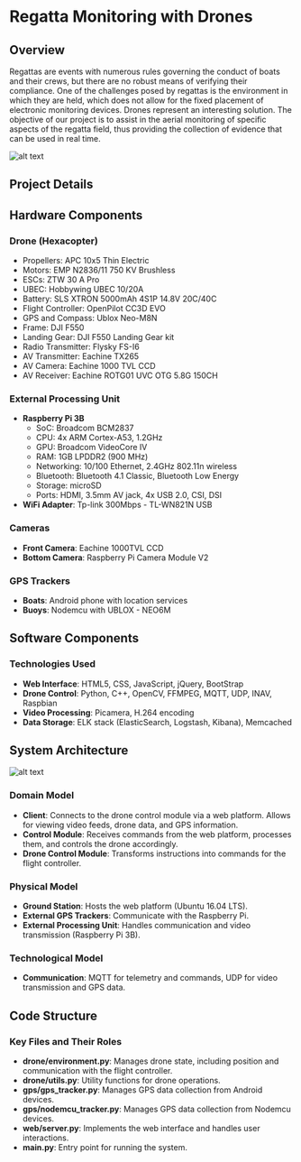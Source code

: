 # Regatta Monitoring with Drones

## Overview

Regattas are events with numerous rules governing the conduct of boats and their crews, but there are no robust means of verifying their compliance. One of the challenges posed by regattas is the environment in which they are held, which does not allow for the fixed placement of electronic monitoring devices. Drones represent an interesting solution. The objective of our project is to assist in the aerial monitoring of specific aspects of the regatta field, thus providing the collection of evidence that can be used in real time.


![alt text](https://github.com/ManuelFelizardo/Regatta-monitoring/blob/main/drone.jpg?raw=true)
## Project Details

## Hardware Components

### Drone (Hexacopter)
- Propellers: APC 10x5 Thin Electric
- Motors: EMP N2836/11 750 KV Brushless
- ESCs: ZTW 30 A Pro
- UBEC: Hobbywing UBEC 10/20A
- Battery: SLS XTRON 5000mAh 4S1P 14.8V 20C/40C
- Flight Controller: OpenPilot CC3D EVO
- GPS and Compass: Ublox Neo-M8N
- Frame: DJI F550
- Landing Gear: DJI F550 Landing Gear kit
- Radio Transmitter: Flysky FS-I6
- AV Transmitter: Eachine TX265
- AV Camera: Eachine 1000 TVL CCD
- AV Receiver: Eachine ROTG01 UVC OTG 5.8G 150CH

### External Processing Unit
- **Raspberry Pi 3B**
  - SoC: Broadcom BCM2837
  - CPU: 4x ARM Cortex-A53, 1.2GHz
  - GPU: Broadcom VideoCore IV
  - RAM: 1GB LPDDR2 (900 MHz)
  - Networking: 10/100 Ethernet, 2.4GHz 802.11n wireless
  - Bluetooth: Bluetooth 4.1 Classic, Bluetooth Low Energy
  - Storage: microSD
  - Ports: HDMI, 3.5mm AV jack, 4x USB 2.0, CSI, DSI
- **WiFi Adapter**: Tp-link 300Mbps - TL-WN821N USB

### Cameras
- **Front Camera**: Eachine 1000TVL CCD
- **Bottom Camera**: Raspberry Pi Camera Module V2

### GPS Trackers
- **Boats**: Android phone with location services
- **Buoys**: Nodemcu with UBLOX - NEO6M

## Software Components

### Technologies Used
- **Web Interface**: HTML5, CSS, JavaScript, jQuery, BootStrap
- **Drone Control**: Python, C++, OpenCV, FFMPEG, MQTT, UDP, INAV, Raspbian
- **Video Processing**: Picamera, H.264 encoding
- **Data Storage**: ELK stack (ElasticSearch, Logstash, Kibana), Memcached

## System Architecture

![alt text](https://github.com/ManuelFelizardo/Regatta-monitoring/blob/main/architecture.jpg?raw=true)

### Domain Model
- **Client**: Connects to the drone control module via a web platform. Allows for viewing video feeds, drone data, and GPS information.
- **Control Module**: Receives commands from the web platform, processes them, and controls the drone accordingly.
- **Drone Control Module**: Transforms instructions into commands for the flight controller.

### Physical Model
- **Ground Station**: Hosts the web platform (Ubuntu 16.04 LTS).
- **External GPS Trackers**: Communicate with the Raspberry Pi.
- **External Processing Unit**: Handles communication and video transmission (Raspberry Pi 3B).

### Technological Model
- **Communication**: MQTT for telemetry and commands, UDP for video transmission and GPS data.

## Code Structure

### Key Files and Their Roles

- **drone/environment.py**: Manages drone state, including position and communication with the flight controller.
- **drone/utils.py**: Utility functions for drone operations.
- **gps/gps_tracker.py**: Manages GPS data collection from Android devices.
- **gps/nodemcu_tracker.py**: Manages GPS data collection from Nodemcu devices.
- **web/server.py**: Implements the web interface and handles user interactions.
- **main.py**: Entry point for running the system.
